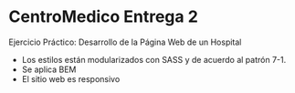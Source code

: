 # CentroMedico  Entrega 2
Ejercicio Práctico: Desarrollo de la Página Web de un Hospital

- Los estilos están modularizados con SASS y de acuerdo al patrón 7-1.
- Se aplica BEM
- El sitio web es responsivo
